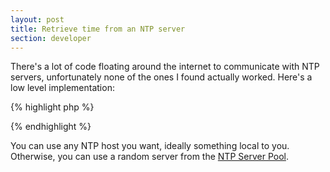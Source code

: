 ```yaml
---
layout: post
title: Retrieve time from an NTP server 
section: developer
---
```

There's a lot of code floating around the internet to communicate with NTP servers, unfortunately none of the ones I found actually worked. Here's a low level implementation:

{% highlight php %}
<?php
/**
 * Retrieve time from an NTP server
 *
 * @param    string   $host   The NTP server to retrieve the time from
 * @return   int      The current unix timestamp
 * @author   Aidan Lister &lt;aidan@php.net&gt;
 * @link     http://aidanlister.com/2010/02/retrieve-time-from-an-ntp-server/
 */
function ntp_time($host) {
  
  // Create a socket and connect to NTP server
  $sock = socket_create(AF_INET, SOCK_DGRAM, SOL_UDP);
  socket_connect($sock, $host, 123);
  
  // Send request
  $msg = &quot;&#92;&#48;10&quot; . str_repeat(&quot;&#92;&#48;&quot;, 47);
  socket_send($sock, $msg, strlen($msg), 0);
  
  // Receive response and close socket
  socket_recv($sock, $recv, 48, MSG_WAITALL);
  socket_close($sock);

  // Interpret response
  $data = unpack('N12', $recv);
  $timestamp = sprintf('%u', $data[9]);
  
  // NTP is number of seconds since 0000 UT on 1 January 1900
  // Unix time is seconds since 0000 UT on 1 January 1970
  $timestamp -= 2208988800;
  
  return $timestamp;
}
?>
{% endhighlight %}

You can use any NTP host you want, ideally something local to you. Otherwise, you can use a random server from the <a href="http://www.pool.ntp.org">NTP Server Pool</a>.